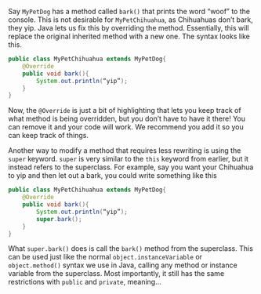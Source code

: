 Say `MyPetDog` has a method called `bark()` that prints the word “woof” to the console. This is not desirable for `MyPetChihuahua`, as Chihuahuas don’t bark, they yip. Java lets us fix this by overriding the method. Essentially, this will replace the original inherited method with a new one. The syntax looks like this.

```java
public class MyPetChihuahua extends MyPetDog{
    @Override
    public void bark(){
        System.out.println(“yip”);
    }
}
```
Now, the `@Override` is just a bit of highlighting that lets you keep track of what method is being overridden, but you don’t have to have it there! You can remove it and your code will work. We recommend you add it so you can keep track of things.

Another way to modify a method that requires less rewriting is using the `super` keyword. `super` is very similar to the `this` keyword from earlier, but it instead refers to the superclass. For example, say you want your Chihuahua to yip and then let out a bark, you could write something like this

```java
public class MyPetChihuahua extends MyPetDog{
    @Override
    public void bark(){
        System.out.println(“yip”);
        super.bark();
    }
}
```
What `super.bark()` does is call the `bark()` method from the superclass. This can be used just like the normal `object.instanceVariable` or `object.method()` syntax we use in Java, calling any method or instance variable from the superclass. Most importantly, it still has the same restrictions with `public` and `private`, meaning…
